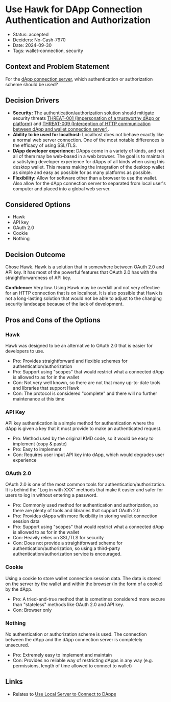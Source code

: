 # Use Hawk for DApp Connection Authentication and Authorization

- Status: accepted
- Deciders: No-Cash-7970
- Date: 2024-09-30
- Tags: wallet-connection, security

## Context and Problem Statement

For the [dApp connection server](20240102-use-local-server-to-connect-to-dapps.md), which authentication or authorization scheme should be used?

## Decision Drivers

- **Security:** The authentication/authorization solution should mitigate security threats [THREAT-001 (Impersonation of a trustworthy dApp or platform)](https://github.com/No-Cash-7970/duckySigner/blob/4570a7f8694678d67da9b1639b35b8780b63db00/docs/threat-model/01-threats.md#threat-001-impersonation-of-a-trustworthy-dapp-or-platform) and [THREAT-009 (Interception of HTTP communication between dApp and wallet connection server)](https://github.com/No-Cash-7970/duckySigner/blob/4570a7f8694678d67da9b1639b35b8780b63db00/docs/threat-model/01-threats.md#threat-009-interception-of-http-communication-between-dapp-and-wallet-connection-server).
- **Ability to be used for localhost:** Localhost does not behave exactly like a normal web server connection. One of the most notable differences is the efficacy of using SSL/TLS.
- **DApp developer experience:** DApps come in a variety of kinds, and not all of them may be web-based in a web browser. The goal is to maintain a satisfying developer experience for dApps of all kinds when using this desktop wallet. This means making the integration of the desktop wallet as simple and easy as possible for as many platforms as possible.
- **Flexibility:** Allow for software other than a browser to use the wallet. Also allow for the dApp connection server to separated from local user's computer and placed into a global web server.

## Considered Options

- Hawk
- API key
- OAuth 2.0
- Cookie
- Nothing

## Decision Outcome

Chose Hawk. Hawk is a solution that in somewhere between OAuth 2.0 and API key. It has most of the powerful features that OAuth 2.0 has with the straightforwardness of API key.

**Confidence:** Very low. Using Hawk may be overkill and not very effective for an HTTP connection that is on localhost. It is also possible that Hawk is not a long-lasting solution that would not be able to adjust to the changing security landscape because of the lack of development.

## Pros and Cons of the Options

### Hawk

Hawk was designed to be an alternative to OAuth 2.0 that is easier for developers to use.

- Pro: Provides straightforward and flexible schemes for authentication/authorization
- Pro: Support using "scopes" that would restrict what a connected dApp is allowed to as for in the wallet
- Con: Not very well known, so there are not that many up-to-date tools and libraries that support Hawk
- Con: The protocol is considered "complete" and there will no further maintenance at this time

### API Key

API key authentication is a simple method for authentication where the dApp is given a key that it must provide to make an authenticated request.

- Pro: Method used by the original KMD code, so it would be easy to implement (copy & paste)
- Pro: Easy to implement
- Con: Requires user input API key into dApp, which would degrades user experience

### OAuth 2.0

OAuth 2.0 is one of the most common tools for authentication/authorization. It is behind the "Log in with XXX" methods that make it easier and safer for users to log in without entering a password.

- Pro: Commonly used method for authentication and authorization, so there are plenty of tools and libraries that support OAuth 2.0
- Pro: Provides dApps with more flexibility in storing wallet connection session data
- Pro: Support using "scopes" that would restrict what a connected dApp is allowed to as for in the wallet
- Con: Heavily relies on SSL/TLS for security
- Con: Does not provide a straightforward scheme for authentication/authorization, so using a third-party authentication/authorization service is encouraged.

### Cookie

Using a cookie to store wallet connection session data. The data is stored on the server by the wallet and within the browser (in the form of a cookie) by the dApp.

- Pro: A tried-and-true method that is sometimes considered more secure than "stateless" methods like OAuth 2.0 and API key.
- Con: Browser only

### Nothing

No authentication or authorization scheme is used. The connection between the dApp and the dApp connection server is completely unsecured.

- Pro: Extremely easy to implement and maintain
- Con: Provides no reliable way of restricting dApps in any way (e.g. permissions, length of time allowed to connect to wallet)

## Links

- Relates to [Use Local Server to Connect to DApps](20240102-use-local-server-to-connect-to-dapps.md)
